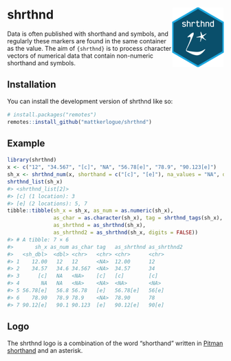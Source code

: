 
<!-- README.md is generated from README.Rmd. Please edit that file -->

# shrthnd <img src="man/figures/shrthnd_hex.png" align="right" alt="tidyods package logo" width="120" />

<!-- badges: start -->
<!-- badges: end -->

Data is often published with shorthand and symbols, and regularly these
markers are found in the same container as the value. The aim of
`{shrthnd}` is to process character vectors of numerical data that
contain non-numeric shorthand and symbols.

## Installation

You can install the development version of shrthnd like so:

``` r
# install.packages("remotes")
remotes::install_github("mattkerlogue/shrthnd")
```

## Example

``` r
library(shrthnd)
x <- c("12", "34.567", "[c]", "NA", "56.78[e]", "78.9", "90.123[e]")
sh_x <- shrthnd_num(x, shorthand = c("[c]", "[e]"), na_values = "NA", digits = 2)
shrthnd_list(sh_x)
#> <shrthnd_list[2]> 
#> [c] (1 location): 3 
#> [e] (2 locations): 5, 7
tibble::tibble(sh_x = sh_x, as_num = as.numeric(sh_x), 
               as_char = as.character(sh_x), tag = shrthnd_tags(sh_x), 
               as_shrthnd = as_shrthnd(sh_x), 
               as_shrthnd2 = as_shrthnd(sh_x, digits = FALSE))
#> # A tibble: 7 × 6
#>       sh_x as_num as_char tag   as_shrthnd as_shrthnd2
#>   <sh_dbl>  <dbl> <chr>   <chr> <chr>      <chr>      
#> 1    12.00   12   12      <NA>  12.00      12         
#> 2    34.57   34.6 34.567  <NA>  34.57      34         
#> 3      [c]   NA   <NA>    [c]   [c]        [c]        
#> 4       NA   NA   <NA>    <NA>  <NA>       <NA>       
#> 5 56.78[e]   56.8 56.78   [e]   56.78[e]   56[e]      
#> 6    78.90   78.9 78.9    <NA>  78.90      78         
#> 7 90.12[e]   90.1 90.123  [e]   90.12[e]   90[e]
```

## Logo

The shrthnd logo is a combination of the word “shorthand” written in
[Pitman shorthand](https://en.wikipedia.org/wiki/Pitman_shorthand) and
an asterisk.
